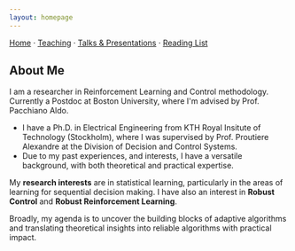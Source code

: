 ```yaml
---
layout: homepage
---
```

<nav class="subnav"><a href="/">Home</a> · <a href="/teaching/">Teaching</a> · <a href="/talks/">Talks & Presentations</a> · <a href="/reading/">Reading List</a></nav>

## About Me

I am a researcher in Reinforcement Learning and Control methodology. Currently a Postdoc at Boston University, where I'm advised by Prof. Pacchiano Aldo. 


- I have a Ph.D. in Electrical Engineering from KTH Royal Insitute of Technology (Stockholm), where I was supervised by Prof. Proutiere Alexandre at the Division of Decision and Control Systems.  
- Due to my past experiences, and interests, I have a versatile background, with both theoretical and practical expertise.
<!-- - Programming languages: Python, C, C++ -->

My **research interests** are in statistical learning, particularly in the areas of learning for sequential decision making. I have also an interest in **Robust Control** and **Robust Reinforcement Learning**.

<!-- - **Reinforcement Learning:** adaptive/pure exploration (theoretical and practical), self-play RL, robust/adversarial RL and bandit algorithms.
- **Adaptive and Robust Control**: adaptive control (e.g., MRAC/L1), adaptive MPC and non-linear control. -->

Broadly, my agenda is to uncover the building blocks of adaptive algorithms and translating theoretical insights into reliable algorithms with practical impact. 

<!-- 
## News

- **[Oct. 2025]** I was awarded the [**NCCR Research Fellowship 2025**](https://nccr-automation.ch/)! I will spend few months visiting the lab of [**Prof. Krause**](https://las.inf.ethz.ch/krausea) at **ETH**!
- **[Oct. 2025]** I was recognized as a **NeurIPS 2025 Top Reviewer**! (Top 10%) 
- {::span .news-date}[Sept. 2025]{:/span}  "Adversarial Diffusion for Robust Reinforcement Learning" has been accepted as a **poster** to **NeurIPS** 2025 (San Diego, USA)
- **[Sept. 2025]**  "In-Context Pure Exploration" has been accepted to the NY-RL workshop @ **NY-RL** 2025 (New York, USA)
- **[Jun. 2025]**  "In-Context Pure Exploration" has been accepted to the EXAIT workshop @ **ICML** 2025 (Vancouver, Canada)
- **[Jun. 2025]**  Presenting "Optimal Exploration With Feedback Graphs" at **Informs APS** 2025, in Atlanta.
- **[Apr. 2025]**  "Adaptive Exploration for Multi-Reward Multi-Policy Exploration" has been accepted as a poster to **ICML** 2025 (Vancouver, Canada)
- **[Dec. 2024]** Our paper "Pure Exploration with Feedback Graphs" has been accepted as an **oral** to **AISTATS** 2025 (Phuket, Thailand)
- **[Sep. 2024]** "Multi-Reward Best-Policy Identification" has been accepted as a **poster** to **NeurIPS** 2024 (Vancouver, Canada)
- **[Jul. 2024]** Our paper about "Fair Best Arm Identification with Fixed Confidence" has been accepted sa an **oral** to **CDC** 2024 (Milan, Italy) -->
